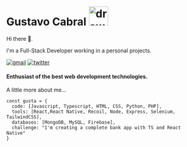 # Gustavo Cabral <img src="https://camo.githubusercontent.com/fb070d9f71a64edbafed08519130d75e7e0a0a69665d50d94ad095157f702e59/68747470733a2f2f6d656469612e67697068792e636f6d2f6d656469612f6d47634e6a736657416a593541455a4e77362f67697068792e676966" alt="drawing" width="50"/>

Hi there 👋.

I'm a Full-Stack Developer working in a personal projects.

[![gmail](https://img.shields.io/badge/Gmail-D14836?style=for-the-badge&logo=gmail&logoColor=white)](mailto:imgustacabral@gmail.com) [![twitter](https://img.shields.io/badge/Twitter-%231DA1F2.svg?style=for-the-badge&logo=Twitter&logoColor=white)](https://twitter.com/imgustacabral)
#### Enthusiast of the best web development technologies.

 A little more about me...
```node
const gusta = {
  code: [Javascript, Typescript, HTML, CSS, Python, PHP],
  tools: [React,React Native, Recoil, Node, Express, Selenium, TailwindCSS],
  databases: [MongoDB, MySQL, Firebase],
  challenge: "I'm creating a complete bank app with TS and React Native"
}
```
